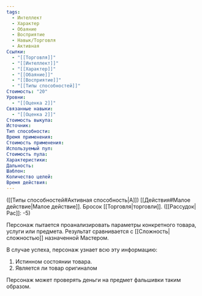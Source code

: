 ```yaml
---
tags:
  - Интеллект
  - Характер
  - Обаяние
  - Восприятие
  - Навык/Торговля
  - Активная
Ссылки:
  - "[[Торговля]]"
  - "[[Интеллект]]"
  - "[[Характер]]"
  - "[[Обаяние]]"
  - "[[Восприятие]]"
  - "[[Типы способностей]]"
Стоимость: "20"
Уровни:
  - "[[Оценка 2]]"
Связанные навыки:
  - "[[Оценка 2]]"
Стоимость выкупа:
Источник:
Тип способности:
Время применения:
Стоимость применения:
Используемый пул:
Стоимость пула:
Характеристики:
Дальность:
Шаблон:
Количество целей:
Время действия:
---
```

([[Типы способностей#Активная способность|А]]) [[Действия#Малое действие|Малое действие]]. Бросок [[Торговля|торговли]]. 
([[Рассудок|Рас]]: -5)

Персонаж пытается проанализировать параметры конкретного товара, услуги или предмета. Результат сравнивается с [[Сложность|сложностью]] назначенной Мастером. 

В случае успеха, персонаж узнает всю эту информацию:

1. Истинном состоянии товара.
2. Является ли товар оригиналом

Персонаж может проверять деньги на предмет фальшивки таким образом.
